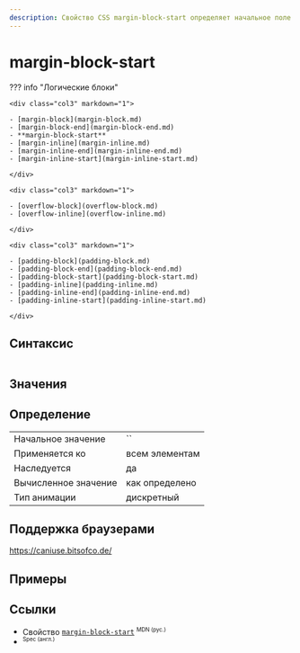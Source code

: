 ```yaml
---
description: Свойство CSS margin-block-start определяет начальное поле логического блока элемента, которое сопоставляется с физическим полем в зависимости от режима записи элемента, направления и ориентации текста.
---
```

<!-- TODO: -->
# margin-block-start

??? info "Логические блоки"

    <div class="col3" markdown="1">

    - [margin-block](margin-block.md)
    - [margin-block-end](margin-block-end.md)
    - **margin-block-start**
    - [margin-inline](margin-inline.md)
    - [margin-inline-end](margin-inline-end.md)
    - [margin-inline-start](margin-inline-start.md)

    </div>

    <div class="col3" markdown="1">

    - [overflow-block](overflow-block.md)
    - [overflow-inline](overflow-inline.md)

    </div>

    <div class="col3" markdown="1">

    - [padding-block](padding-block.md)
    - [padding-block-end](padding-block-end.md)
    - [padding-block-start](padding-block-start.md)
    - [padding-inline](padding-inline.md)
    - [padding-inline-end](padding-inline-end.md)
    - [padding-inline-start](padding-inline-start.md)

    </div>

## Синтаксис

```css

```

## Значения

## Определение

|                      |                |
| -------------------- | -------------- |
| Начальное значение   | ``             |
| Применяется ко       | всем элементам |
| Наследуется          | да             |
| Вычисленное значение | как определено |
| Тип анимации         | дискретный     |

## Поддержка браузерами

https://caniuse.bitsofco.de/

## Примеры

## Ссылки

- Свойство [`margin-block-start`](https://developer.mozilla.org/ru/docs/Web/CSS/margin-block-start) <sup><small>MDN (рус.)</small></sup>
- []() <sup><small>Spec (англ.)</small></sup>
